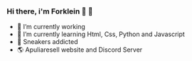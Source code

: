 ### Hi there, i'm Forklein :rocket: 👋

- 🔭 I’m currently working
- 🌱 I’m currently learning Html, Css, Python and Javascript
- :snake: Sneakers addicted
- :earth_americas: Apuliaresell website and Discord Server
